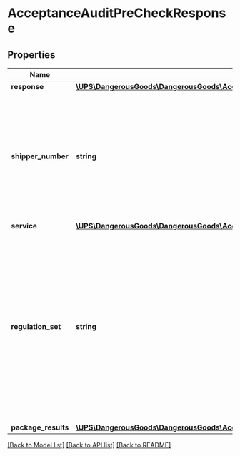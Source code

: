 # AcceptanceAuditPreCheckResponse

## Properties
Name | Type | Description | Notes
------------ | ------------- | ------------- | -------------
**response** | [**\UPS\DangerousGoods\DangerousGoods\AcceptanceAuditPreCheckResponseResponse**](AcceptanceAuditPreCheckResponseResponse.md) |  | 
**shipper_number** | **string** | Shipper&#x27;s six digit account number. This is same account number present in the request that is played back in response. | [optional] 
**service** | [**\UPS\DangerousGoods\DangerousGoods\AcceptanceAuditPreCheckResponseService**](AcceptanceAuditPreCheckResponseService.md) |  | [optional] 
**regulation_set** | **string** | The Regulatory set associated with every regulated shipment. This is same Regulation set present in the request that is played back in response.  Valid values: ADR 49CFR IATA TDG | [optional] 
**package_results** | [**\UPS\DangerousGoods\DangerousGoods\AcceptanceAuditPreCheckResponsePackageResults[]**](AcceptanceAuditPreCheckResponsePackageResults.md) |  | [optional] 

[[Back to Model list]](../../README.md#documentation-for-models) [[Back to API list]](../../README.md#documentation-for-api-endpoints) [[Back to README]](../../README.md)

